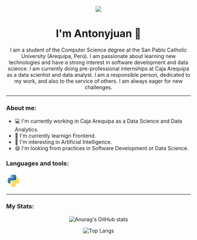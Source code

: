 <div id='header' align='center'>
  <img src="https://media.giphy.com/media/f3Fyup5KscPQvfR5sS/giphy.gif"/>
  <h1>I'm Antonyjuan 👋</h1>
  I am a student of the Computer Science degree at the San Pablo Catholic University (Arequipa, Perú). I am passionate about learning new technologies and have a strong    interest in software development and data science. I am currently doing pre-professional internships at Caja Arequipa as a data scientist and data analyst. I am a responsible person, dedicated to my work, and also to the service of others. I am always eager for new challenges.
</div>

---

### About me:

- 💻 I'm currently working in Caja Arequipa as a Data Science and Data Analytics.
- 🌱 I'm currently learnign Frontend.
- 🧠 I'm interesting in Artificial Intelligence.
- 😄 I'm looking from practices in Software Development or Data Science.

<div align='left'>
  <h3>Languages and tools:</h3>
  <div>
    <img src='https://github.com/devicons/devicon/blob/master/icons/python/python-original.svg' title='Python' alt='Python' width='40'/>
  </div>
</div>

---

### My Stats:

<div align='center'>
  
  ![Anurag's GitHub stats](https://github-readme-stats.vercel.app/api?username=ajmyquira&show_icons=true&theme=radical)

  ![Top Langs](https://github-readme-stats.vercel.app/api/top-langs/?username=ajmyquira&theme=radical)
</div>

<!--
**Ajmyquira/Ajmyquira** is a ✨ _special_ ✨ repository because its `README.md` (this file) appears on your GitHub profile.

Here are some ideas to get you started:

- 🔭 I’m currently working on ...
- 🌱 I’m currently learning ...
- 👯 I’m looking to collaborate on ...
- 🤔 I’m looking for help with ...
- 💬 Ask me about ...
- 📫 How to reach me: ...
- 😄 Pronouns: ...
- ⚡ Fun fact: ...
-->
